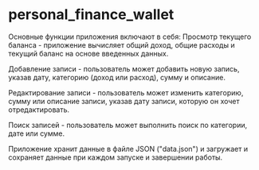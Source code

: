 # personal_finance_wallet
Основные функции приложения включают в себя:
Просмотр текущего баланса - приложение вычисляет общий доход, общие расходы и текущий баланс на основе введенных данных.

Добавление записи - пользователь может добавить новую запись, указав дату, категорию (доход или расход), сумму и описание.

Редактирование записи - пользователь может изменить категорию, сумму или описание записи, указав дату записи, которую он хочет отредактировать.

Поиск записей - пользователь может выполнить поиск по категории, дате или сумме.

Приложение хранит данные в файле JSON ("data.json") и загружает и сохраняет данные при каждом запуске и завершении работы.
